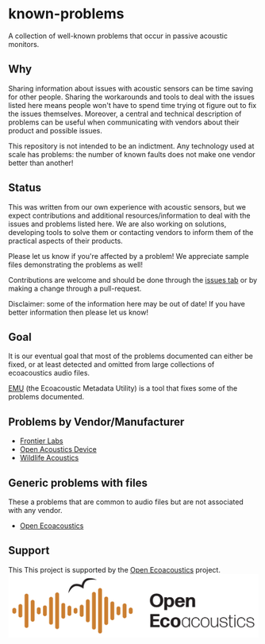 # known-problems

A collection of well-known problems that occur in passive acoustic monitors.

## Why

Sharing information about issues with acoustic sensors can be time saving for other people.
Sharing the workarounds and tools to deal
with the issues listed here means people won't have to spend time trying ot figure out to fix the issues themselves.
Moreover, a central and technical description of problems can be useful when communicating with
vendors about their product and possible issues. 

This repository is not intended to be an indictment. Any technology used at scale
has problems: the number of known faults does not make one vendor better than
another!

## Status

This was written from our own experience with acoustic sensors, but we expect contributions
and additional resources/information to deal
with the issues and problems listed here. We are also working on solutions, developing
tools to solve them or contacting vendors to inform them of the practical 
aspects of their products.

Please let us know if you're affected by a problem! We appreciate sample files
demonstrating the problems as well!

Contributions are welcome and should be done through the [issues tab](https://github.com/ecoacoustics/known-problems/issues)
or by making a change through a pull-request.

Disclaimer: some of the information here may be out of date! If you have better information
then please let us know!

## Goal

It is our eventual goal that most of the problems documented can either be fixed,
or at least detected and omitted from large collections of ecoacoustics audio files.

[EMU](https://github.com/QutEcoacoustics/emu) (the Ecoacoustic Metadata Utility) is a tool
that fixes some of the problems documented.

## Problems by Vendor/Manufacturer

- [Frontier Labs](./frontier_labs)
- [Open Acoustics Device](./open_acoustics_devices)
- [Wildlife Acoustics](./wildlife_acoustics)

## Generic problems with files

These a problems that are common to audio files but are not associated with any vendor.

- [Open Ecoacoustics](./open_ecoacoustics)

## Support

This This project is supported by the [Open Ecoacoustics](https://openecoacoustics.org/) project.
![The Open Ecoacoustics Logo](./media/OpenEcoAcoustics_horizontal_rgb.jpg)

